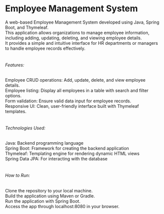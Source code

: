 <h1>Employee Management System</h1>
A web-based Employee Management System developed using Java, Spring Boot, and Thymeleaf. <br>This application allows organizations to manage employee information, including adding, updating, deleting, and viewing employee details.<br> It provides a simple and intuitive interface for HR departments or managers to handle employee records effectively.<br><br>

<h6>Features:</h6>
Employee CRUD operations: Add, update, delete, and view employee details.<br>
Employee listing: Display all employees in a table with search and filter options.<br>
Form validation: Ensure valid data input for employee records.<br>
Responsive UI: Clean, user-friendly interface built with Thymeleaf templates.<br><br>
<h6>Technologies Used:</h6>
Java: Backend programming language<br>
Spring Boot: Framework for creating the backend application<br>
Thymeleaf: Templating engine for rendering dynamic HTML views<br>
Spring Data JPA: For interacting with the database<br><br>
<h6>How to Run:</h6>
Clone the repository to your local machine.<br>
Build the application using Maven or Gradle.<br>
Run the application with Spring Boot.<br>
Access the app through localhost:8080 in your browser.

